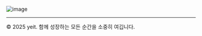 ![image](https://github.com/user-attachments/assets/1242a631-bc04-4c4e-acd4-bc38ee07509a)

---
© 2025 yeit. 함께 성장하는 모든 순간을 소중히 여깁니다.

